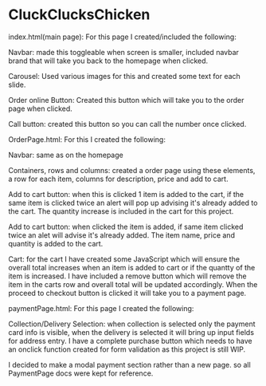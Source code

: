 # CluckClucksChicken

index.html(main page): For this page I created/included the following:

Navbar: made this toggleable when screen is smaller, included navbar brand that will take you back to the homepage when clicked. 

Carousel: Used various images for this and created some text for each slide.

Order online Button: Created this button which will take you to the order page when clicked.

Call button: created this button so you can call the number once clicked.

OrderPage.html: For this I created the following:

Navbar: same as on the homepage

Containers, rows and columns: created a order page using these elements, a row for each item, columns for description, price and add to cart.

Add to cart button: when this is clicked 1 item is added to the cart, if the same item is clicked twice an alert will pop up advising it's already added to the cart. The quantity increase is included in the cart for this project.

Add to cart button: when clicked the item is added, if same item clicked twice an alet will advise it's already added. The item name, price and quantity is added to the cart.

Cart: for the cart I have created some JavaScript which will ensure the overall total increases when an item is added to cart or if the quantty of the item is increased. I have included a remove button which will remove the item in the carts row and overall total will be updated accordingly. When the proceed to checkout button is clicked it will take you to a payment page.

paymentPage.html: For this page I created the following:

Collection/Delivery Selection: when collection is selected only the payment card info is visible, when the delivery is selected it will bring up input fields for address entry. I have a complete purchase button which needs to have an onclick function created for form validation as this project is still WIP.

I decided to make a modal payment section rather than a new page. so all PaymentPage docs were kept for reference.